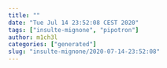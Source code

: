 ```yaml
---
title: ""
date: "Tue Jul 14 23:52:08 CEST 2020"
tags: ["insulte-mignone", "pipotron"]
author: m1ch3l
categories: ["generated"]
slug: "insulte-mignone/2020-07-14-23:52:08"
---
```



